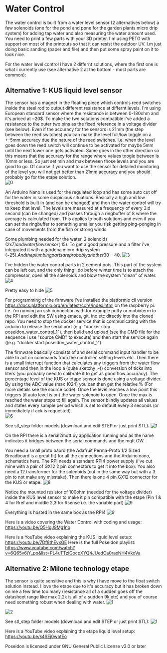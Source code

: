 # Water Control

The water control is built from a water level sensor (2 alternatives below) a few solenoids (one for the pond and pone for the garden plants micro drip system) for adding tap water and also measuring the water amount used. You need to print a few parts with your 3D printer. I'm using PETG with support on most of the printouts so that it can resist the outdoor UV. I.m just doing basic sanding (paper and file) and then put some spray paint on it to look nice.


For the water level control i have 2 differnt solutions, where the first one is what i currently use (see alternative 2 at the bottom - most parts are common):
## Alternative 1: KUS liquid level sensor
The sensor has a magnet in the floating piece which controls reed switches inside the steel rod to output different resistance at differnt levels. I'm using European standard sensor where the resistance is between 0-180ohm and it's priced at ~20$. To make the two solutions compatible i've added a resistance to the outer two pins as the fixed reference in a voltage divider (see below). Even if the accuracy for the sensors is 21mm (the step between the reed switches) you can make the level full/low toggle on a +-5mm accuracy due the nature of the reed switches. I.e. when the level goes down the reed switch will continue to be activated for maybe 5mm until the next lower one gets activated. Same goes in the other direction so this means that the accuracy for the range where values toogle between is 10mm or less. So just set min and max between those levels and you are good to go. Of course if you want to use the sensor for detailed monitoring of the level you will not get better than 21mm accuracy and you should probably go for the etape solution.  
![0](https://github.com/boanjo/boanjo.github.io/blob/master/poseidon_kus.png?raw=true "KUS liquid level sensor")

An Arduino Nano is used for the regulated loop and has some auto cut off for the water in some suspicious situations. Basically a high and low threshold is built in (and can be changed) and then the water control will try to keep that level. The levels are measured at a frequency of every 3:d second (can be changed) and passes through a ringbuffer of 8 where the average is calculated from. This applies to both solutions and even if you can set the ringbuffer to something smaller you risk getting ping-ponging in case of movements from the fish or strong winds. 

Some plumbing needed for the water, 2 solenoids (2x7$) and water flow sensor (~15$). To get a good pressure and a filter i've integrated it with a gardena micro drip system (~25$). And the plumbing parts are probably another 30-40$.
![3](https://github.com/boanjo/boanjo.github.io/blob/master/poseidon_plumbing.JPG?raw=true "Plumbing")


I've hidden the water control parts in 2 cement pots. This part of the system can be left out, and the only thing i do before winter time is to attach the compressor, open all the solenoids and blow the system "clean" of water. 
![4](https://github.com/boanjo/boanjo.github.io/blob/master/poseidon_concrete.JPG?raw=true "Concrete")


Pretty easy to hide
![5](https://github.com/boanjo/boanjo.github.io/blob/master/poseidon_hidden.JPG?raw=true "Hidden")

For programming of the firmware i've installed the platformio cli version https://docs.platformio.org/en/latest/core/index.html on the raspberry pi. I.e. i'm running an ssh connection with for example putty or mobixterm to the RPI and edit the SW using emacs, git, ino etc directly into the cloned repo. You need to stop the docker service that is communicating with the arduino to release the serial port (e.g. "docker stop poseidon_water_control_1"), then build and upload (see the CMD file for the sequence i use "source CMD" to execute) and then start the service again ((e.g. "docker start poseidon_water_control_1").

The firmware basically consists of and serial command input handler to be able to act on commands from the controller, setting levels etc. Then there is a small interrupt function that calculates any triggers from the water flow sensor and then in the loop a (quite sketchy ;-)) conversion of ticks into liters (you probably need to calibrate it to get as good flow accuracy). The percentage level of the KUS or etape sensor is done using a voltage divider. By using the ADC value (max 1024) you can then get the relative % (For more details see the source code). Once the level reaches a low point this triggers (if auto level is on) the water solenoid to open. Once the max is reached the water stops to fill again. The sensor blindly updates all values and states every sample period which is set to default every 3 seconds (or immediately if ack is requested).   
![6](https://github.com/boanjo/boanjo.github.io/blob/master/poseidon_voltage_divider.png?raw=true "Voltage Divider")


See stl_step folder models (download and edit STEP or just print STL):
![1](https://github.com/boanjo/boanjo.github.io/blob/master/poseidon_model_KUS.PNG?raw=true "Model to mount KUS level sensor")


On the RPI there is a serial2mqtt.py application running and as the name indicates it bridges between the serial commands and the mqtt GW.

You need a small proto baord (the Adafruit Perma-Proto 1/2 Sized Breadboard is a great fit) for all the connections and the Arduino nano, schematics here. The RPI needs a standard RPI4 power supply (i've cut mine with a pair of GX12 2 pin connectors to get it into the box). You also need a 12 transformer for the solenoids (cut in the same way but with a 3 pin to not make any misstake). Then there is one 4 pin GX12 connector for the KUS or etape.
![8](https://github.com/boanjo/boanjo.github.io/blob/master/poseidon_water_control_schematic.JPG?raw=true "Schematic")

Notice the mounted resistor of 100ohm (needed for the voltage divider) inside the KUS level sensor to make it pin compatible with the etape (Pin 1 & 4 for Rref and middle 2,3 for Rsense i.e. the variable part)
![9](https://github.com/boanjo/boanjo.github.io/blob/master/poseidon_water_control_resistor.JPG?raw=true "Resistor")

Everything is hosted in the same box as the RPI4
![9](https://github.com/boanjo/boanjo.github.io/blob/master/poseidon_water_control_box.JPG?raw=true "Box")

Here is a video covering the Water Control with coding and usage: https://youtu.be/Q5HgJ9Mg1no

Here is a YouTube video explaining the KUS liquid level setup: https://youtu.be/7Df8thEyxGE
Here is the full Poseidon playlist: https://www.youtube.com/watch?v=6Q65v6jY_po&list=PL4uTTzIGocpXYQ4JUedOa0raxNH4VkoVa

## Alternative 2: Milone technology etape
The sensor is quite sensitive and this is why i have move to the float switch solution instead. I love the etape due to it's accuracy but it has broken down on me a few time too many (resistance all of a sudden goes off the datasheet range like max 2.2k is all of a sudden 9k etc) and you of course need something robust when dealing with water.
![1](https://github.com/boanjo/boanjo.github.io/blob/master/poseidon_etape.JPG?raw=true "Etape")

![2](https://github.com/boanjo/boanjo.github.io/blob/master/poseidon_wc_parts.JPG?raw=true "3D printed parts")

See stl_step folder models (download and edit STEP or just print STL):
![1](https://github.com/boanjo/boanjo.github.io/blob/master/poseidon_model_etape.PNG?raw=true "Model to mount etape level sensor")

Here is a YouTube video explaining the etape liquid level setup: https://youtu.be/k4SEj0wbtEo


Poseidon is licensed under GNU General Public License v3.0 or later